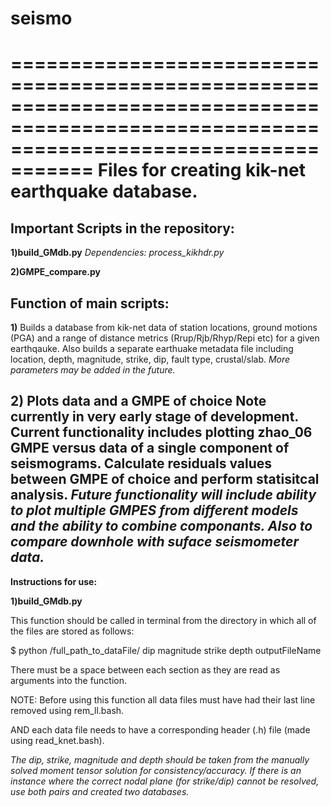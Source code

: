 # seismo
=========================================================================================================================================
Files for creating kik-net earthquake database.
=========================================================================================================================================
Important Scripts in the repository:
-----------------------------------------------------------------------------------------------------------------------------------------
**1)build_GMdb.py** 
  *Dependencies: process_kikhdr.py*

**2)GMPE_compare.py**

Function of main scripts:
-----------------------------------------------------------------------------------------------------------------------------------------
**1)** Builds a database from kik-net data of station locations, ground motions (PGA) and a range of distance metrics 
   (Rrup/Rjb/Rhyp/Repi etc) for a given earthqauke.
   Also builds a separate earthuake metadata file including location, depth, magnitude, strike, dip, fault type, crustal/slab. 
   *More parameters may be added in the future.* 

**2)** Plots data and a GMPE of choice  Note currently in very early stage of development. 
   Current functionality includes plotting zhao_06 GMPE versus data of a single component of seismograms.
   Calculate residuals values between GMPE of choice and perform statisitcal analysis.
   *Future functionality will include ability to plot multiple GMPES from different models and the ability to combine componants.
   Also to compare downhole with suface seismometer data.* 
----------------------------------------------------------------------------------------------------------------------
**Instructions for use:**

**1)build_GMdb.py**

This function should be called in terminal from the directory in which all of the  files are stored as follows:

$ python /full_path_to_dataFile/ dip magnitude strike depth outputFileName

There must be a space between each section as they are read as arguments into 
the function. 

NOTE: Before using this function all data files must have had their last line removed using rem_ll.bash. 

AND each data file needs to have a corresponding header (.h) file (made using read_knet.bash). 

*The dip, strike, magnitude and depth should be taken from the manually solved moment tensor solution for consistency/accuracy. If there is an instance where the correct nodal plane (for strike/dip) cannot be resolved, use both pairs and created two databases.* 


